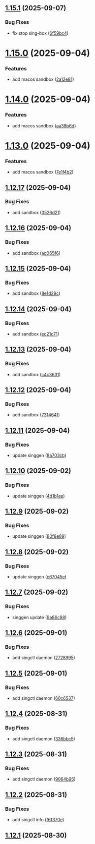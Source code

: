 ## [1.15.1](https://github.com/sixban6/singctl/compare/v1.15.0...v1.15.1) (2025-09-07)


### Bug Fixes

* fix stop sing-box ([6f59bc4](https://github.com/sixban6/singctl/commit/6f59bc450f0544ae9042e679c6a6766e82ca5447))

# [1.15.0](https://github.com/sixban6/singctl/compare/v1.14.0...v1.15.0) (2025-09-04)


### Features

* add macos sandbox ([2a12e81](https://github.com/sixban6/singctl/commit/2a12e8132c8d94962f22d453393c72b3ed263e09))

# [1.14.0](https://github.com/sixban6/singctl/compare/v1.13.0...v1.14.0) (2025-09-04)


### Features

* add macos sandbox ([aa38b6d](https://github.com/sixban6/singctl/commit/aa38b6d3dabdf99ed541486150c711894f3dc192))

# [1.13.0](https://github.com/sixban6/singctl/compare/v1.12.17...v1.13.0) (2025-09-04)


### Features

* add macos sandbox ([7e1f4b2](https://github.com/sixban6/singctl/commit/7e1f4b2db33cd25f38c62e4c1dfe5503cf9c2456))

## [1.12.17](https://github.com/sixban6/singctl/compare/v1.12.16...v1.12.17) (2025-09-04)


### Bug Fixes

* add sandbox ([0526d21](https://github.com/sixban6/singctl/commit/0526d21484bbd0d26ba4934e19f4dfa85dc7aaa7))

## [1.12.16](https://github.com/sixban6/singctl/compare/v1.12.15...v1.12.16) (2025-09-04)


### Bug Fixes

* add sandbox ([ad065f6](https://github.com/sixban6/singctl/commit/ad065f6a0d71bbf92a9e5373d1118f1324a46f0f))

## [1.12.15](https://github.com/sixban6/singctl/compare/v1.12.14...v1.12.15) (2025-09-04)


### Bug Fixes

* add sandbox ([8e1d29c](https://github.com/sixban6/singctl/commit/8e1d29c4abc300f6c0fb5f9e18b901b978edce57))

## [1.12.14](https://github.com/sixban6/singctl/compare/v1.12.13...v1.12.14) (2025-09-04)


### Bug Fixes

* add sandbox ([ec21c71](https://github.com/sixban6/singctl/commit/ec21c713fc5329ebde9937ef91fbc7dead966323))

## [1.12.13](https://github.com/sixban6/singctl/compare/v1.12.12...v1.12.13) (2025-09-04)


### Bug Fixes

* add sandbox ([c4c3631](https://github.com/sixban6/singctl/commit/c4c3631b3cb1071bf2e71b8afe4635be6f27a1ca))

## [1.12.12](https://github.com/sixban6/singctl/compare/v1.12.11...v1.12.12) (2025-09-04)


### Bug Fixes

* add sandbox ([731464f](https://github.com/sixban6/singctl/commit/731464feef8947adfea7df51d3cfbcd80f3c2ffe))

## [1.12.11](https://github.com/sixban6/singctl/compare/v1.12.10...v1.12.11) (2025-09-04)


### Bug Fixes

* update singgen ([8a703cb](https://github.com/sixban6/singctl/commit/8a703cb7a5ed98ce6cbfaf682cf4311eb98721dc))

## [1.12.10](https://github.com/sixban6/singctl/compare/v1.12.9...v1.12.10) (2025-09-02)


### Bug Fixes

* update singgen ([4d1b1ee](https://github.com/sixban6/singctl/commit/4d1b1ee04e6b96fc13c452211ca722796457afa0))

## [1.12.9](https://github.com/sixban6/singctl/compare/v1.12.8...v1.12.9) (2025-09-02)


### Bug Fixes

* update singgen ([80f8e89](https://github.com/sixban6/singctl/commit/80f8e8984765b5c1058b15814e79d53dca2aeb09))

## [1.12.8](https://github.com/sixban6/singctl/compare/v1.12.7...v1.12.8) (2025-09-02)


### Bug Fixes

* update singgen ([c67045e](https://github.com/sixban6/singctl/commit/c67045ea3de8cc25deb87ddc262645ed328f42c3))

## [1.12.7](https://github.com/sixban6/singctl/compare/v1.12.6...v1.12.7) (2025-09-02)


### Bug Fixes

* singgen update ([9a86c98](https://github.com/sixban6/singctl/commit/9a86c986d2aa8ab02b07ee94349f6a22494e67cb))

## [1.12.6](https://github.com/sixban6/singctl/compare/v1.12.5...v1.12.6) (2025-09-01)


### Bug Fixes

* add singctl daemon ([2728995](https://github.com/sixban6/singctl/commit/2728995f50afe74a642bb2540db6d558960eddfb))

## [1.12.5](https://github.com/sixban6/singctl/compare/v1.12.4...v1.12.5) (2025-09-01)


### Bug Fixes

* add singctl daemon ([60c6537](https://github.com/sixban6/singctl/commit/60c6537e8f0a6a5ef17af9df3cad1301dce3deb2))

## [1.12.4](https://github.com/sixban6/singctl/compare/v1.12.3...v1.12.4) (2025-08-31)


### Bug Fixes

* add singctl daemon ([336bbc5](https://github.com/sixban6/singctl/commit/336bbc55c352a5b592cd4284bf8cdf9566d7de68))

## [1.12.3](https://github.com/sixban6/singctl/compare/v1.12.2...v1.12.3) (2025-08-31)


### Bug Fixes

* add singctl daemon ([9064b95](https://github.com/sixban6/singctl/commit/9064b95ca458c7dd38795b122f27909f13d2c614))

## [1.12.2](https://github.com/sixban6/singctl/compare/v1.12.1...v1.12.2) (2025-08-31)


### Bug Fixes

* add singctl info ([f6f370e](https://github.com/sixban6/singctl/commit/f6f370ea164643ca46097ac50184f98ff2c1b7aa))

## [1.12.1](https://github.com/sixban6/singctl/compare/v1.12.0...v1.12.1) (2025-08-30)
